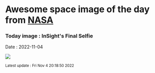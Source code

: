 
# Awesome space image of the day from [NASA](https://api.nasa.gov/)

### Today image : InSight's Final Selfie
Date : 2022-11-04

![](https://apod.nasa.gov/apod/image/2211/PIA25287_insight1024.jpg)

<small>Latest update : Fri Nov  4 20:18:50 2022</small>
        